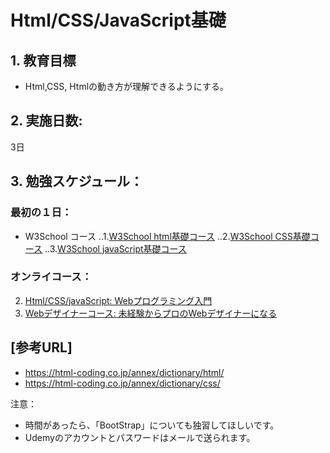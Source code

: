 # Html/CSS/JavaScript基礎

## 1. 教育目標
- Html,CSS, Htmlの動き方が理解できるようにする。

## 2. 実施日数:
3日

## 3. 勉強スケジュール：
### 最初の１日：
- W3School コース
..1.[W3School html基礎コース](https://www.w3schools.com/html/default.asp)
..2.[W3School CSS基礎コース](https://www.w3schools.com/css/default.asp)
..3.[W3School javaScript基礎コース](https://www.w3schools.com/js/default.asp)


### オンライコース：
2. [Html/CSS/javaScript: Webプログラミング入門](https://www.udemy.com/course/html-css-js/learn/lecture/7965502?start=705#overview)
3. [Webデザイナーコース:  未経験からプロのWebデザイナーになる](https://www.udemy.com/course/web-design-master/learn/lecture/3864458?start=0#overview)

## [参考URL]
- https://html-coding.co.jp/annex/dictionary/html/
- https://html-coding.co.jp/annex/dictionary/css/

注意：
- 時間があったら、「BootStrap」についても独習してほしいです。
- Udemyのアカウントとパスワードはメールで送られます。

